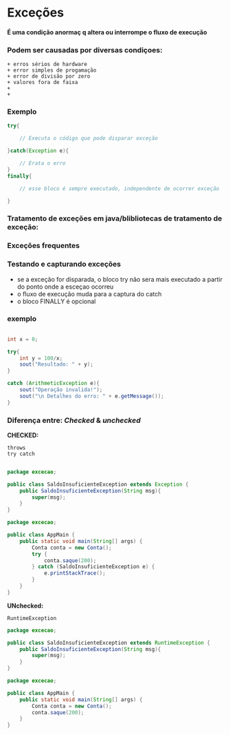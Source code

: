 # Exceções

#### É uma condição anormaç q altera ou interrompe o fluxo de execução ####

### Podem ser causadas por diversas condiçoes:
    + erros sérios de hardware
    + error simples de progamação
    + error de divisão por zero
    + valores fora de faixa
    +
    +

### **Exemplo**

```java
try{

    // Executa o código que pode disparar exceção

}catch(Exception e){

    // Erata o erro
}
finally{

    // esse bloco é sempre executado, independente de ocorrer exceção

}

```

### Tratamento de exceções em java/blibliotecas de tratamento de exceção:

### Exceções frequentes

### Testando e capturando exceções

+ se a exceção for disparada, o bloco try não sera mais executado a partir do ponto onde a esceçao ocorreu
+ o fluxo de execução muda para a captura do catch
+ o bloco FINALLY é opcional


### exemplo
```java

int x = 0;

try{
    int y = 100/x;
    sout("Resultado: " + y);
}

catch (ArithmeticException e){
    sout("Operação invalida!");
    sout("\n Detalhes do erro: " + e.getMessage());
}

```

### Diferença entre: *Checked* & *unchecked*

**CHECKED:**

    throws 
    try catch

```java

package excecao;

public class SaldoInsuficienteException extends Exception {
    public SaldoInsuficienteException(String msg){
        super(msg);
    }
}
```
```java
package excecao;

public class AppMain {
    public static void main(String[] args) {
        Conta conta = new Conta();
        try {
            conta.saque(200);
        } catch (SaldoInsuficienteException e) {
            e.printStackTrace();
        }
    }
}
```


**UNchecked:**

    RuntimeException

```java
package excecao;

public class SaldoInsuficienteException extends RuntimeException {
    public SaldoInsuficienteException(String msg){
        super(msg);
    }
}
```
```java
package excecao;

public class AppMain {
    public static void main(String[] args) {
        Conta conta = new Conta();        
        conta.saque(200);        
    }
}
```
